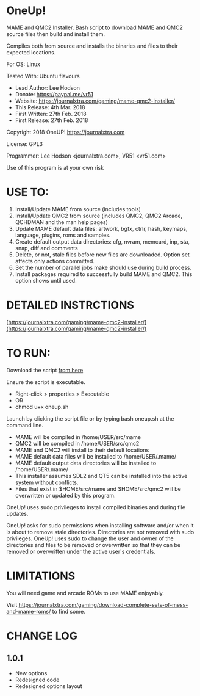 # OneUp!

MAME and QMC2 Installer. Bash script to download MAME and QMC2 source files then build and install them.

Compiles both from source and installs the binaries and files to their expected locations.

For OS: Linux

Tested With: Ubuntu flavours

- Lead Author: Lee Hodson
- Donate: https://paypal.me/vr51
- Website: https://journalxtra.com/gaming/mame-qmc2-installer/
- This Release: 4th Mar. 2018
- First Written: 27th Feb. 2018
- First Release: 27th Feb. 2018

Copyright 2018 OneUP! <https://journalxtra.com>

License: GPL3

Programmer: Lee Hodson <journalxtra.com>, VR51 <vr51.com>

Use of this program is at your own risk

# USE TO:

1) Install/Update MAME from source (includes tools)
2) Install/Update QMC2 from source (includes QMC2, QMC2 Arcade, QCHDMAN and the man help pages)
3) Update MAME default data files: artwork, bgfx, ctrlr, hash, keymaps, language, plugins, roms and samples.
4) Create default output data directories: cfg, nvram, memcard, inp, sta, snap, diff and comments
5) Delete, or not, stale files before new files are downloaded. Option set affects only actions committed.
6) Set the number of parallel jobs make should use during build process.
7) Install packages required to successfully build MAME and QMC2. This option shows until used.

# DETAILED INSTRCTIONS

[https://journalxtra.com/gaming/mame-qmc2-installer/](https://journalxtra.com/gaming/mame-qmc2-installer/)

# TO RUN:

Download the script [from here](https://github.com/VR51/oneup/blob/master/oneup.sh)

Ensure the script is executable.

- Right-click > properties > Executable
- OR
- chmod u+x oneup.sh

Launch by clicking the script file or by typing bash oneup.sh at the command line.

-	MAME will be compiled in /home/USER/src/mame
-	QMC2 will be compiled in /home/USER/src/qmc2
-	MAME and QMC2 will install to their default locations
-	MAME default data files will be installed to /home/USER/.mame/
-	MAME default output data directories will be installed to /home/USER/.mame/
- This installer assumes SDL2 and QT5 can be installed into the active system without conflicts.
- Files that exist in $HOME/src/mame and $HOME/src/qmc2 will be overwritten or updated by this program.

OneUp! uses sudo privileges to install compiled binaries and during file updates.

OneUp! asks for sudo permissions when installing software and/or when it is about to remove stale directories. Directories are not removed with sudo privileges. OneUp! uses sudo to change the user and owner of the directories and files to be removed or overwritten so that they can be removed or overwritten under the active user's credentials.

# LIMITATIONS

You will need game and arcade ROMs to use MAME enjoyably.

Visit https://journalxtra.com/gaming/download-complete-sets-of-mess-and-mame-roms/ to find some.

# CHANGE LOG

## 1.0.1

- New options
- Redesigned code
- Redesigned options layout
